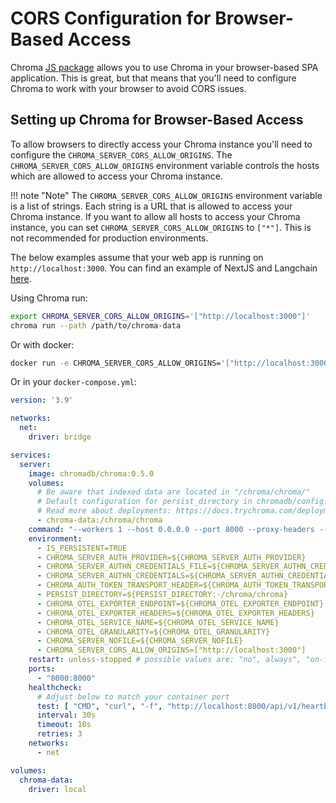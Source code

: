 # CORS Configuration for Browser-Based Access

Chroma [JS package](https://www.npmjs.com/package/chromadb) allows you to use Chroma in your browser-based SPA
application. This is great, but that means that
you'll need to configure Chroma to work with your browser to avoid CORS issues.

## Setting up Chroma for Browser-Based Access

To allow browsers to directly access your Chroma instance you'll need to configure
the `CHROMA_SERVER_CORS_ALLOW_ORIGINS`. The `CHROMA_SERVER_CORS_ALLOW_ORIGINS` environment variable controls the hosts
which are allowed to access your Chroma instance.

!!! note "Note"
The `CHROMA_SERVER_CORS_ALLOW_ORIGINS` environment variable is a list of strings. Each string is a URL that is allowed
to access your Chroma instance. If you want to allow all hosts to access your Chroma instance, you can set
`CHROMA_SERVER_CORS_ALLOW_ORIGINS` to `["*"]`. This is not recommended for production environments.

The below examples assume that your web app is running on `http://localhost:3000`. You can find an example of NextJS and
Langchain [here](https://github.com/amikos-tech/chroma-langchain-nextjs).

Using Chroma run:

```bash
export CHROMA_SERVER_CORS_ALLOW_ORIGINS='["http://localhost:3000"]'
chroma run --path /path/to/chroma-data
```

Or with docker:

```bash
docker run -e CHROMA_SERVER_CORS_ALLOW_ORIGINS='["http://localhost:3000"]' -v /path/to/chroma-data:/chroma/chroma -p 8000:8000 chromadb/chroma
```

Or in your `docker-compose.yml`:

```yaml
version: '3.9'

networks:
  net:
    driver: bridge

services:
  server:
    image: chromadb/chroma:0.5.0
    volumes:
      # Be aware that indexed data are located in "/chroma/chroma/"
      # Default configuration for persist_directory in chromadb/config.py
      # Read more about deployments: https://docs.trychroma.com/deployment
      - chroma-data:/chroma/chroma
    command: "--workers 1 --host 0.0.0.0 --port 8000 --proxy-headers --log-config chromadb/log_config.yml --timeout-keep-alive 30"
    environment:
      - IS_PERSISTENT=TRUE
      - CHROMA_SERVER_AUTH_PROVIDER=${CHROMA_SERVER_AUTH_PROVIDER}
      - CHROMA_SERVER_AUTHN_CREDENTIALS_FILE=${CHROMA_SERVER_AUTHN_CREDENTIALS_FILE}
      - CHROMA_SERVER_AUTHN_CREDENTIALS=${CHROMA_SERVER_AUTHN_CREDENTIALS}
      - CHROMA_AUTH_TOKEN_TRANSPORT_HEADER=${CHROMA_AUTH_TOKEN_TRANSPORT_HEADER}
      - PERSIST_DIRECTORY=${PERSIST_DIRECTORY:-/chroma/chroma}
      - CHROMA_OTEL_EXPORTER_ENDPOINT=${CHROMA_OTEL_EXPORTER_ENDPOINT}
      - CHROMA_OTEL_EXPORTER_HEADERS=${CHROMA_OTEL_EXPORTER_HEADERS}
      - CHROMA_OTEL_SERVICE_NAME=${CHROMA_OTEL_SERVICE_NAME}
      - CHROMA_OTEL_GRANULARITY=${CHROMA_OTEL_GRANULARITY}
      - CHROMA_SERVER_NOFILE=${CHROMA_SERVER_NOFILE}
      - CHROMA_SERVER_CORS_ALLOW_ORIGINS=["http://localhost:3000"]
    restart: unless-stopped # possible values are: "no", always", "on-failure", "unless-stopped"
    ports:
      - "8000:8000"
    healthcheck:
      # Adjust below to match your container port
      test: [ "CMD", "curl", "-f", "http://localhost:8000/api/v1/heartbeat" ]
      interval: 30s
      timeout: 10s
      retries: 3
    networks:
      - net

volumes:
  chroma-data:
    driver: local
```